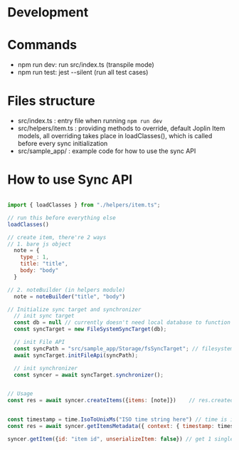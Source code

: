 # Development
# Commands 
- npm run dev: run src/index.ts (transpile mode)
- npm run test: jest --silent (run all test cases)  


# Files structure  
- src/index.ts : entry file when running `npm run dev`
- src/helpers/item.ts : providing methods to override, default Joplin Item models, all overriding takes place in loadClasses(), which is called before every sync initialization
- src/sample_app/ : example code for how to use the sync API   


# How to use Sync API  

```js 

import { loadClasses } from "./helpers/item.ts"; 

// run this before everything else
loadClasses()  

// create item, there're 2 ways 
// 1. bare js object 
  note = { 
    type_: 1, 
    title: "title", 
    body: "body"
  } 

// 2. noteBuilder (in helpers module) 
  note = noteBuilder("title", "body")   

// Initialize sync target and synchronizer   
  // init sync target
  const db = null // currently doesn't need local database to function
  const syncTarget = new FileSystemSyncTarget(db); 

  // init File API 
  const syncPath = "src/sample_app/Storage/fsSyncTarget"; // filesystem sync target (relative path is allowed)
  await syncTarget.initFileApi(syncPath);

  // init synchronizer
  const syncer = await syncTarget.synchronizer();


// Usage 
const res = await syncer.createItems({items: [note]})    // res.createdIds contains ids of new items  


const timestamp = time.IsoToUnixMs("ISO time string here") // time is in helpers module
const res = await syncer.getItemsMetadata({ context: { timestamp: timestamp } })    // return items metadata newer than timestamp, timestamp default to 0 (get all items metadata)  

syncer.getItem({id: "item id", unserializeItem: false}) // get 1 single item, unserializeItem will determine if result is in JS object or string
```

